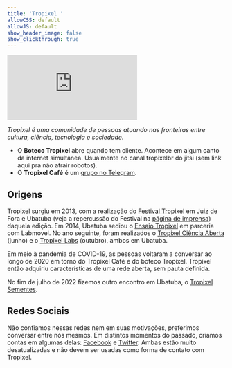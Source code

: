 ```yaml
---
title: 'Tropixel '
allowCSS: default
allowJS: default
show_header_image: false
show_clickthrough: true
---
```


![Tropixel Banner](https://wiki.ubatuba.cc/lib/exe/fetch.php?media=tropixel:banner.jpg)

*Tropixel é uma comunidade de pessoas atuando nas fronteiras entre cultura, ciência, tecnologia e sociedade.*

- O **Boteco Tropixel** abre quando tem cliente. Acontece em algum canto da internet simultânea. Usualmente no canal tropixelbr do jitsi (sem link aqui pra não atrair robotos).
- O **Tropixel Café** é um [grupo no Telegram](https://t.me/joinchat/AEzTMlIS-eD3W_fs9Ta65A).

## Origens

Tropixel surgiu em 2013, com a realização do [Festival Tropixel](../13-festival) em Juiz de Fora e Ubatuba (veja a repercussão do Festival na [página de imprensa](../13-festival/imprensa)) daquela edição. Em 2014, Ubatuba sediou o [Ensaio Tropixel](../14-ensaio) em parceria com Labmovel. No ano seguinte, foram realizados o [Tropixel Ciência Aberta](../15-ciencia-aberta) (junho) e o [Tropixel Labs](../15-labs) (outubro), ambos em Ubatuba.

Em meio à pandemia de COVID-19, as pessoas voltaram a conversar ao longo de 2020 em torno do Tropixel Café e do boteco Tropixel. Tropixel então adquiriu características de uma rede aberta, sem pauta definida.

No fim de julho de 2022 fizemos outro encontro em Ubatuba, o [Tropixel Sementes](https://wiki.ubatuba.cc/doku.php?id=tropixel:sementes).

## Redes Sociais

Não confiamos nessas redes nem em suas motivações, preferimos conversar entre nós mesmos. Em distintos momentos do passado, criamos contas em algumas delas: [Facebook](https://facebook.com/tropixelorg) e [Twitter](https://twitter.com/tropixel_org). Ambas estão muito desatualizadas e não devem ser usadas como forma de contato com Tropixel.
